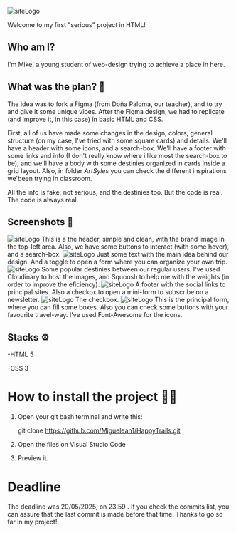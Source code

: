 ![siteLogo](https://res.cloudinary.com/dhhxrrgut/image/upload/v1747730077/Logo_1_1_viixpn.png)




Welcome to my first "serious" project in HTML!
    
 ## **Who am I?** 

I'm Mike, a young student of web-design trying to achieve a place in here. 

 ## **What was the plan?** 📝
    
The idea was to fork a Figma (from Doña Paloma, our teacher), and to try and give it some unique vibes. After the Figma design,
we had to replicate (and improve it, in this case) in basic HTML and CSS. 

First, all of us have made some changes in the design, colors, general structure (on my case, I've tried with some square
cards) and details. We'll have a header with some icons, and a search-box. We'll have a footer with some links and info (I don't
really know where i like most the search-box to be); and we'll have a body with some destinies organized in cards inside a grid
layout. Also, in folder *ArtSyles* you can check the different inspirations we'been trying in classroom.
    
All the info is fake; not serious, and the destinies too. But the code is real. The code is always real.

## **Screenshots** 📸

![siteLogo](https://res.cloudinary.com/dhhxrrgut/image/upload/v1747756572/ht1_kvcioi.png)
This is a the header, simple and clean, with  the brand image in the top-left area. Also, we have some buttons to interact (with 
some hover), and a search-box.
![siteLogo](https://res.cloudinary.com/dhhxrrgut/image/upload/v1747756572/ht2_lhhhbs.png)
Just some text with the main idea behind our design. And a toggle to open a form where you can organize your own trip. 
![siteLogo](https://res.cloudinary.com/dhhxrrgut/image/upload/v1747756572/ht3_lz0yey.png)
Some popular destinies between our regular users. I've used Cloudinary to host the images, and Squoosh to help me with the weights 
(in order to improve the eficiency).
![siteLogo](https://res.cloudinary.com/dhhxrrgut/image/upload/v1747756572/ht4_pgmtzg.png)
A footer with the social links to principal sites. Also a checkox to open a mini-form to subscribe on a newsletter.
![siteLogo](https://res.cloudinary.com/dhhxrrgut/image/upload/v1747756571/ht6_gkkml2.png)
The checkbox.
![siteLogo](https://res.cloudinary.com/dhhxrrgut/image/upload/v1747756571/ht5_yaigyq.png)
This is the principal form, where you can fill some boxes. Also you can check some buttons with your favourite travel-way. 
I've used Font-Awesome for the icons.
## Stacks ⚙️

-HTML 5

-CSS 3

# How to install the project 👩‍💻 

1. Open your git bash terminal and write this:

    git clone https://github.com/Miguelean1/HappyTrails.git
   
2. Open the files on Visual Studio Code
   
3. Preview it.

# Deadline

The deadline was 20/05/2025, on 23:59 . If you check the commits list, you can assure that the last commit is made before that time. 
Thanks to go so far in my project!
